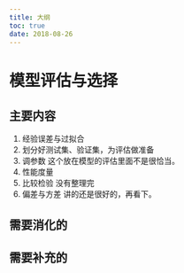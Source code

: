 ```yaml
---
title: 大纲
toc: true
date: 2018-08-26
---
```

# 模型评估与选择


## 主要内容

1. 经验误差与过拟合
2. 划分好测试集、验证集，为评估做准备
3. 调参数  这个放在模型的评估里面不是很恰当。
4. 性能度量
5. 比较检验 没有整理完
6. 偏差与方差 讲的还是很好的，再看下。


## 需要消化的



## 需要补充的
